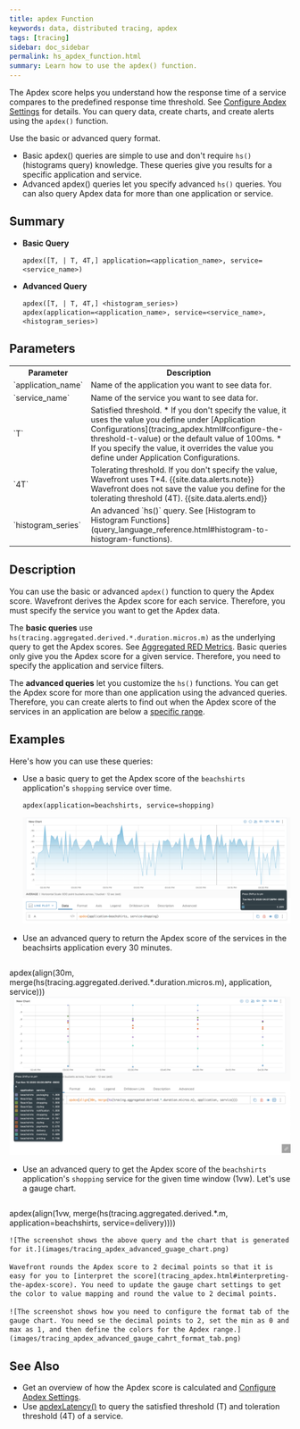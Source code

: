 ```yaml
---
title: apdex Function
keywords: data, distributed tracing, apdex
tags: [tracing]
sidebar: doc_sidebar
permalink: hs_apdex_function.html
summary: Learn how to use the apdex() function.
---
```


The Apdex score helps you understand how the response time of a service compares to the predefined response time threshold. See [Configure Apdex Settings](tracing_apdex.html) for details.
You can query data, create charts, and create alerts using the `apdex()` function.

Use the basic or advanced query format. 

* Basic apdex() queries are simple to use and don't require `hs()` (histograms query) knowledge. These queries give you results for a specific application and service. 
* Advanced apdex() queries let you specify advanced `hs()` queries. You can also query Apdex data for more than one application or service.

## Summary

* **Basic Query**
  
  ```
  apdex([T, | T, 4T,] application=<application_name>, service=<service_name>)
  ```

* **Advanced Query**
  
  ```
  apdex([T, | T, 4T,] <histogram_series>)
  apdex(application=<application_name>, service=<service_name>, <histogram_series>)
  ```

## Parameters

<table style="width: 100;">
  <tr>
    <th width="25%">
      Parameter
    </th>
    <th width="74%">
      Description
    </th>
  </tr>
  <tr>
    <td markdown="span">
      `application_name`
    </td>
    <td markdown="span">
      Name of the application you want to see data for.
    </td>
  </tr>
  <tr>
    <td markdown="span">
      `service_name`
    </td>
    <td markdown="span">
      Name of the service you want to see data for.
    </td>
  </tr>
  <tr>
    <td markdown="span">
      `T`
    </td>
    <td markdown="span">
      Satisfied threshold. 
      * If you don't specify the value, it uses the value you define under [Application Configurations](tracing_apdex.html#configure-the-threshold-t-value) or the default value of 100ms. 
      * If you specify the value, it overrides the value you define under Application Configurations.
    </td>
  </tr>
  <tr>
    <td markdown="span">
      `4T`
    </td>
    <td>
      Tolerating threshold. If you don't specify the value, Wavefront uses T*4.
      {{site.data.alerts.note}}
        Wavefront does not save the value you define for the tolerating threshold (4T).
      {{site.data.alerts.end}}
    </td>
  </tr>
  <tr>
    <td markdown="span">
      `histogram_series`
    </td>
    <td markdown="span">
      An advanced `hs()` query. See [Histogram to Histogram Functions](query_language_reference.html#histogram-to-histogram-functions).
    </td>
  </tr>
</table>

## Description

You can use the basic or advanced `apdex()` function to query the Apdex score. Wavefront derives the Apdex score for each service. Therefore, you must specify the service you want to get the Apdex data.

The **basic queries** use `hs(tracing.aggregated.derived.*.duration.micros.m)` as the underlying query to get the Apdex scores. See [Aggregated RED Metrics](trace_data_details.html#aggregated-red-metrics). Basic queries only give you the Apdex score for a given service. Therefore, you need to specify the application and service filters.

The **advanced queries** let you customize the `hs()` functions. You can get the Apdex score for more than one application using the advanced queries. Therefore, you can create alerts to find out when the Apdex score of the services in an application are below a [specific range](tracing_apdex.html#interpreting-the-apdex-score).

## Examples
Here's how you can use these queries:
 
 * Use a basic query to get the Apdex score of the `beachshirts` application's `shopping` service over time.
    ```
    apdex(application=beachshirts, service=shopping)
    ```
    ![The screenshot shows the above query and the chart that is generated for it.](images/tracing_apdex_basic_query.png)
    
* Use an advanced query to return the Apdex score of the services in the beachsirts application every 30 minutes.
    <pre>
apdex(align(30m, merge(hs(tracing.aggregated.derived.*.duration.micros.m), application, service)))
    </pre>
    ![The screenshot shows the above query and the chart that is generated for it.](images/tracing_apdex_advanced_query_30_minute_bucket.png)
    
* Use an advanced query to get the Apdex score of the `beachshirts` application's `shopping` service for the given time window (1vw). Let's use a gauge chart.
    <pre>
apdex(align(1vw, merge(hs(tracing.aggregated.derived.*.m, application=beachshirts, service=delivery))))
    </pre>

    ![The screenshot shows the above query and the chart that is generated for it.](images/tracing_apdex_advanced_guage_chart.png)

    Wavefront rounds the Apdex score to 2 decimal points so that it is easy for you to [interpret the score](tracing_apdex.html#interpreting-the-apdex-score). You need to update the gauge chart settings to get the color to value mapping and round the value to 2 decimal points.
    
    ![The screenshot shows how you need to configure the format tab of the gauge chart. You need se the decimal points to 2, set the min as 0 and max as 1, and then define the colors for the Apdex range.](images/tracing_apdex_advanced_gauge_cahrt_format_tab.png)
    
    
## See Also

* Get an overview of how the Apdex score is calculated and [Configure Apdex Settings](tracing_apdex.html).
* Use [apdexLatency()](hs_apdex_latency_function.html) to query the satisfied threshold (T) and toleration threshold (4T) of a service.
